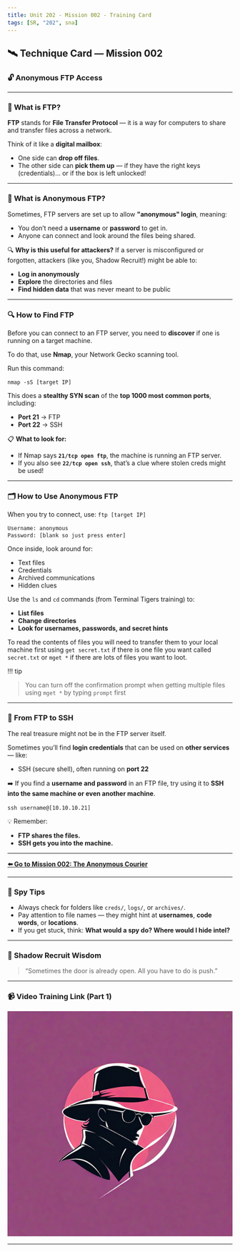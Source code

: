 ```yaml
---
title: Unit 202 - Mission 002 - Training Card
tags: [SR, "202", sna]
---
```


## 🛰️ Technique Card — Mission 002

### 🔓 Anonymous FTP Access

---

### 📡 What is FTP?

**FTP** stands for **File Transfer Protocol** — it is a way for computers to share and transfer files across a network.

Think of it like a **digital mailbox**:

- One side can **drop off files**.
- The other side can **pick them up** — if they have the right keys (credentials)… or if the box is left unlocked!

---

### 👤 What is Anonymous FTP?

Sometimes, FTP servers are set up to allow **"anonymous" login**, meaning:

- You don’t need a **username** or **password** to get in.
- Anyone can connect and look around the files being shared.

🔍 **Why is this useful for attackers?**
If a server is misconfigured or forgotten, attackers (like you, Shadow Recruit!) might be able to:

- **Log in anonymously**
- **Explore** the directories and files
- **Find hidden data** that was never meant to be public

---

### 🔍 How to Find FTP

Before you can connect to an FTP server, you need to **discover** if one is running on a target machine.

To do that, use **Nmap**, your Network Gecko scanning tool.

Run this command:

```
nmap -sS [target IP]
```

This does a **stealthy SYN scan** of the **top 1000 most common ports**, including:

- **Port 21** → FTP
- **Port 22** → SSH

📋 **What to look for:**

- If Nmap says **`21/tcp open ftp`**, the machine is running an FTP server.
- If you also see **`22/tcp open ssh`**, that’s a clue where stolen creds might be used!

---

### 🗂️ How to Use Anonymous FTP

When you try to connect, use: `ftp [target IP]`

```
Username: anonymous
Password: [blank so just press enter]
```

Once inside, look around for:

- Text files
- Credentials
- Archived communications
- Hidden clues

Use the `ls` and `cd` commands (from Terminal Tigers training) to:

- **List files**
- **Change directories**
- **Look for usernames, passwords, and secret hints**

To read the contents of files you will need to transfer them to your local machine first using `get secret.txt` if there is one file you want called `secret.txt` or `mget *` if there are lots of files you want to loot.

!!! tip

> You can turn off the confirmation prompt when getting multiple files using `mget *` by typing `prompt` first

---

### 🔑 From FTP to SSH

The real treasure might not be in the FTP server itself.

Sometimes you’ll find **login credentials** that can be used on **other services** — like:

- SSH (secure shell), often running on **port 22**

➡️ If you find a **username and password** in an FTP file, try using it to **SSH into the same machine or even another machine**.

`ssh username@[10.10.10.21]`

💡 Remember:

- **FTP shares the files.**
- **SSH gets you into the machine.**

---

**[⬅️ Go to Mission 002: The Anonymous Courier](./u202-sr-002-mission.md)**

---

### 🧠 Spy Tips

- Always check for folders like `creds/`, `logs/`, or `archives/`.
- Pay attention to file names — they might hint at **usernames**, **code words**, or **locations**.
- If you get stuck, think: **What would a spy do? Where would I hide intel?**

---

### 🐾 Shadow Recruit Wisdom

> “Sometimes the door is already open. All you have to do is push.”

---

### 📹 Video Training Link (Part 1)

[![Watch the video](../../../sna1.png)](./unit-202-sr-002.mp4)

---
